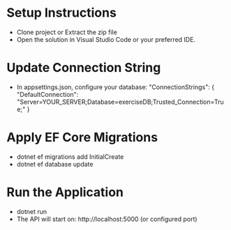 # Setup Instructions

- Clone project or Extract the zip file
- Open the solution in Visual Studio Code or your preferred IDE.

# Update Connection String

- In appsettings.json, configure your database:
  "ConnectionStrings": {
    "DefaultConnection": "Server=YOUR_SERVER;Database=exerciseDB;Trusted_Connection=True;"
  }

# Apply EF Core Migrations

- dotnet ef migrations add InitialCreate
- dotnet ef database update

# Run the Application

- dotnet run
- The API will start on: http://localhost:5000 (or configured port)
